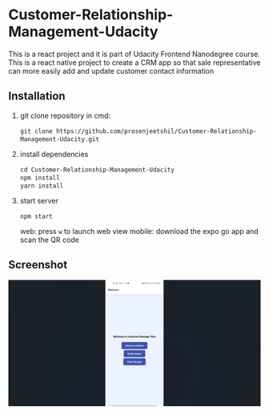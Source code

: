 # Customer-Relationship-Management-Udacity
This is a react project and it is part of Udacity Frontend Nanodegree course. This is a react native project to create a CRM app so that sale representative can more easily add and update customer contact information

## Installation
1. git clone repository in cmd:
    ```
    git clone https://github.com/prosenjeetshil/Customer-Relationship-Management-Udacity.git
    ```
2. install dependencies
    ```
    cd Customer-Relationship-Management-Udacity
    npm install
    yarn install
    ```
3. start server
    ```
    npm start
    ```
    web: press `w` to launch web view
    mobile: download the expo go app and scan the QR code

## Screenshot
  ![Welcome](./assets/Screenshots/WelcomeScreen.png)
  <!-- ![Regions](./assets/Screenshots/ListofRegions.jpg.jpg)
  ![New Customer](./assets/Screenshots/AddCustomer.jpg.jpg)
  ![Customer List](./assets/Screenshots/ShowCustomer.jpg.jpg)
  ![Remind Customer](./assets/Screenshots/Notification.jpg.jpg) -->